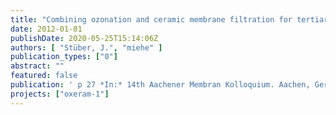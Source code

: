 ```yaml
---
title: "Combining ozonation and ceramic membrane filtration for tertiary treatment."
date: 2012-01-01
publishDate: 2020-05-25T15:14:06Z
authors: [ "Stüber, J.", "miehe" ]
publication_types: ["0"]
abstract: ""
featured: false
publication: ' p 27 *In:* 14th Aachener Membran Kolloquium. Aachen, Germany. 7-8 November 2012'
projects: ["oxeram-1"]
---
```


